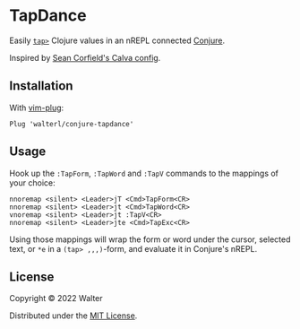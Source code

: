 # TapDance

Easily [`tap>`](https://clojuredocs.org/clojure.core/tap%3E) Clojure values in an nREPL connected [Conjure](https://github.com/olical/conjure).

Inspired by [Sean Corfield's Calva config](https://github.com/seancorfield/vscode-calva-setup/blob/b973b00/calva/config.edn).

## Installation

With [vim-plug](https://github.com/junegunn/vim-plug):

```
Plug 'walterl/conjure-tapdance'
```

## Usage

Hook up the `:TapForm`, `:TapWord` and `:TapV` commands to the mappings of your choice:

```vim
nnoremap <silent> <Leader>jT <Cmd>TapForm<CR>
nnoremap <silent> <Leader>jt <Cmd>TapWord<CR>
vnoremap <silent> <Leader>jt :TapV<CR>
nnoremap <silent> <Leader>jte <Cmd>TapExc<CR>
```

Using those mappings will wrap the form or word under the cursor, selected
text, or `*e` in a `(tap> ,,,)`-form, and evaluate it in Conjure's nREPL.

## License

Copyright © 2022 Walter

Distributed under the [MIT License](./LICENSE.md).
